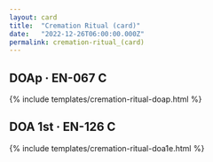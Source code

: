 ```yaml
---
layout: card
title:  "Cremation Ritual (card)"
date:   "2022-12-26T06:00:00.000Z"
permalink: cremation-ritual_(card)
---
```


## DOAp &middot; EN-067 C

{% include templates/cremation-ritual-doap.html %}


## DOA 1st &middot; EN-126 C

{% include templates/cremation-ritual-doa1e.html %}
